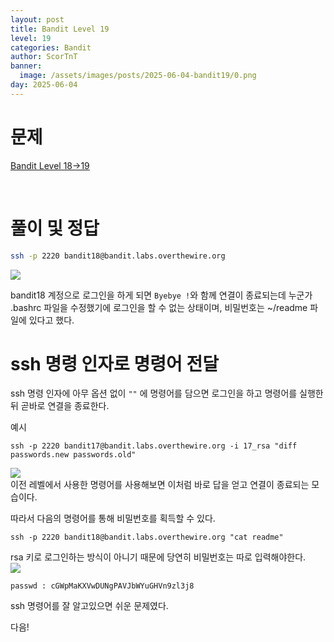 ```yaml
---
layout: post
title: Bandit Level 19
level: 19
categories: Bandit
author: ScorTnT
banner:
  image: /assets/images/posts/2025-06-04-bandit19/0.png
day: 2025-06-04
---
```


# 문제

[Bandit Level 18->19](https://overthewire.org/wargames/bandit/bandit{{page.level}}.html)

<br> <!--
![](/assets/images/posts/{{page.day}}-bandit{{page.level}}/0.png)  
mkdir ./assets/images/posts/2025-06-05-bandit20
ssh -p 2220 bandit16@bandit.labs.overthewire.org
`passwd : cGWpMaKXVwDUNgPAVJbWYuGHVn9zl3j8`
bash
openssl s_client localhost:30001
ssh -p 2220 bandit17@bandit.labs.overthewire.org -i 17_rsa
ssh -p 2220 bandit18@bandit.labs.overthewire.org
-->

# 풀이 및 정답

  
```bash
ssh -p 2220 bandit18@bandit.labs.overthewire.org
```

![](/assets/images/posts/{{page.day}}-bandit{{page.level}}/0.png)  
  
bandit18 계정으로 로그인을 하게 되면 `Byebye !`와 함께 연결이 종료되는데 누군가 .bashrc 파일을 수정했기에 로그인을 할 수 없는 상태이며, 비밀번호는 ~/readme 파일에 있다고 했다.  

# ssh 명령 인자로 명령어 전달

ssh 명령 인자에 아무 옵션 없이 `""` 에 명령어를 담으면 로그인을 하고 명령어를 실행한 뒤 곧바로 연결을 종료한다.  

예시 
```CMD
ssh -p 2220 bandit17@bandit.labs.overthewire.org -i 17_rsa "diff passwords.new passwords.old"
```
![](/assets/images/posts/{{page.day}}-bandit{{page.level}}/1.png)  
이전 레벨에서 사용한 명령어를 사용해보면 이처럼 바로 답을 얻고 연결이 종료되는 모습이다.  
  
따라서 다음의 명령어를 통해 비밀번호를 획득할 수 있다.  
```CMD
ssh -p 2220 bandit18@bandit.labs.overthewire.org "cat readme"
```
rsa 키로 로그인하는 방식이 아니기 때문에 당연히 비밀번호는 따로 입력해야한다.  
![](/assets/images/posts/{{page.day}}-bandit{{page.level}}/2.png)  

`passwd : cGWpMaKXVwDUNgPAVJbWYuGHVn9zl3j8`

ssh 명령어를 잘 알고있으면 쉬운 문제였다.  
  
다음!